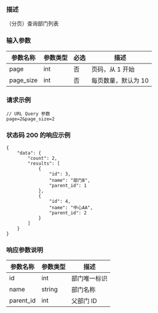 ### 描述

（分页）查询部门列表

### 输入参数

| 参数名称      | 参数类型 | 必选 | 描述          |
|-----------|------|----|-------------|
| page      | int  | 否  | 页码，从 1 开始   |
| page_size | int  | 否  | 每页数量，默认为 10 |

### 请求示例

```
// URL Query 参数
page=2&page_size=2
```

### 状态码 200 的响应示例

```json5
{
    "data": {
        "count": 2,
        "results": [
            {
                "id": 3,
                "name": "部门B",
                "parent_id": 1
            },
            {
                "id": 4,
                "name": "中心AA",
                "parent_id": 2
            }
        ]
    }
}
```

### 响应参数说明

| 参数名称      | 参数类型   | 描述     |
|-----------|--------|--------|
| id        | int    | 部门唯一标识 |
| name      | string | 部门名称   |
| parent_id | int    | 父部门 ID |
